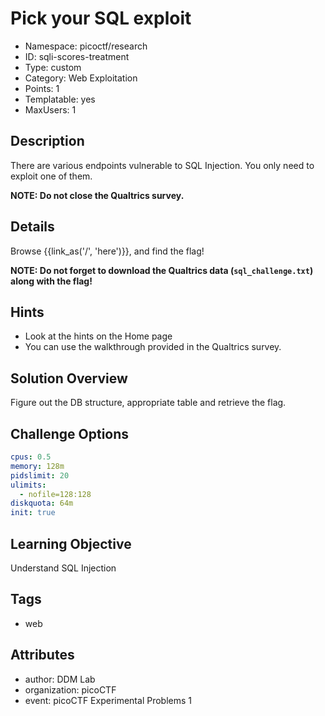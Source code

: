 # Pick your SQL exploit

- Namespace: picoctf/research
- ID: sqli-scores-treatment
- Type: custom
- Category: Web Exploitation
- Points: 1
- Templatable: yes
- MaxUsers: 1

## Description

There are various endpoints vulnerable to SQL Injection. You only need to exploit one of them.

**NOTE: Do not close the Qualtrics survey.**

## Details

Browse {{link_as('/', 'here')}}, and find the flag!

**NOTE: Do not forget to download the Qualtrics data (`sql_challenge.txt`) along with the flag!**

## Hints

- Look at the hints on the Home page
- You can use the walkthrough provided in the Qualtrics survey.

## Solution Overview

Figure out the DB structure, appropriate table and retrieve the flag.

## Challenge Options

```yaml
cpus: 0.5
memory: 128m
pidslimit: 20
ulimits:
  - nofile=128:128
diskquota: 64m
init: true
```

## Learning Objective

Understand SQL Injection

## Tags

- web

## Attributes

- author: DDM Lab
- organization: picoCTF
- event: picoCTF Experimental Problems 1
